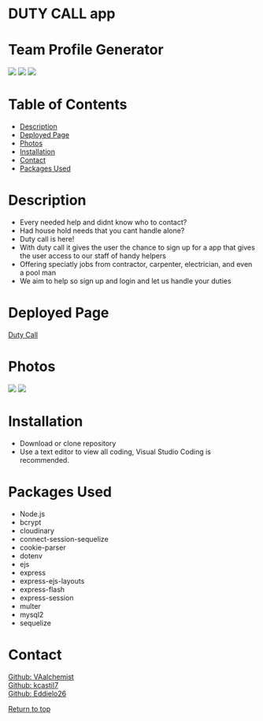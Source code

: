 # DUTY CALL app

# Team Profile Generator

![](https://img.shields.io/badge/Javascript-yellow.svg)
![](https://img.shields.io/badge/inquirer-red.svg)
![](https://img.shields.io/badge/node.js-green.svg)


# Table of Contents
* [Description](#description)
* [Deployed Page](#deployed-page)
* [Photos](#photos)
* [Installation](#installation)
* [Contact](#contact)
* [Packages Used](#packages-used)

# Description
  * Every needed help and didnt know who to contact?
  * Had house hold needs that you cant handle alone?
  * Duty call is here!
  * With duty call it gives the user the chance to sign up for a app that gives the user access to our staff of handy helpers
  * Offering speciatly jobs from contractor, carpenter, electrician, and even a pool man
  * We aim to help so sign up and login and let us handle your duties

# Deployed Page
<a href="https://young-thicket-71102.herokuapp.com/index">Duty Call</a> 

# Photos
![](https://user-images.githubusercontent.com/94813193/162854619-d8e397cc-eb26-4230-a6ca-d10a5d81489a.png)
![](https://user-images.githubusercontent.com/94813193/162854621-8ca55ddb-9d9f-4751-bfce-4fb9b1246e48.png)


# Installation

* Download or clone repository
* Use a text editor to view all coding, Visual Studio Coding is recommended.



# Packages Used
  * Node.js
  * bcrypt
  * cloudinary
  * connect-session-sequelize
  * cookie-parser
  * dotenv
  * ejs
  * express
  * express-ejs-layouts
  * express-flash
  * express-session
  * multer
  * mysql2
  * sequelize
 
# Contact
<a href="https://github.com/VAalchemist">Github: VAalchemist</a><br>
<a href="https://github.com/kcastil7">Github: kcastil7</a><br>
<a href="https://github.com/Eddielo26">Github: Eddielo26</a>




[Return to top](#duty-call-app)
